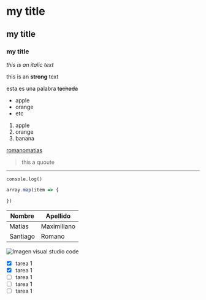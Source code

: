 <!-- Headings -->
# my title
## my title
### my title 
<!-- Italic -->
*this is an italic text*
<!-- Strong text -->
this is an **strong** text 
<!-- tachado -->
esta es una palabra ~~tachada~~ 
<!-- Lista desordenada -->
* apple
* orange
* etc
<!-- Lista ordenada -->
1. apple
2. orange
3. banana
<!-- Enlaces -->
[romanomatias](https://www.google.com/)

<!-- Esta es una cita -->
>this a quoute
<!-- Etiqueta hr -->
___
<!-- Escribir codigo -->
`console.log()`
```javascript
array.map(item => {

})

```

<!-- Table -->

|Nombre  |Apellido|
|-----------|---------|
|Matias|Maximiliano|
|Santiago|Romano|

<!-- Imagenes -->
![Imagen visual studio code](vscLogo.jpg)

<!-- Github markdown -->
<!--  todo list -->
* [x] tarea 1
* [x] tarea 1
* [ ] tarea 1
* [ ] tarea 1
* [ ] tarea 1

